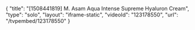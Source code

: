 {
    "title": "[1508441819] M. Asam Aqua Intense Supreme Hyaluron Cream",
    "type": "solo",
    "layout": "iframe-static",
    "videoId": "123178550",
    "url": "\/tvpembed\/123178550"
}